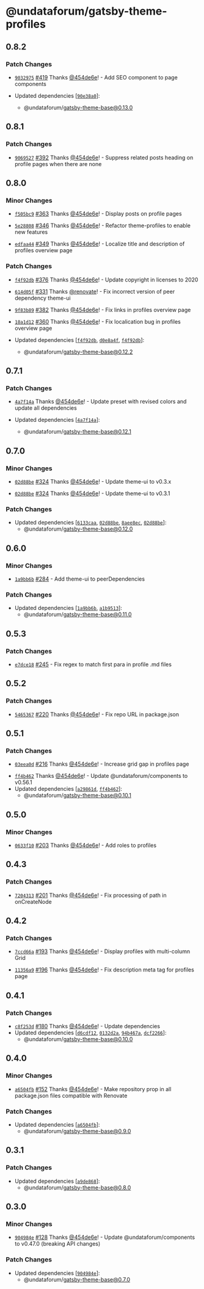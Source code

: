 # @undataforum/gatsby-theme-profiles

## 0.8.2

### Patch Changes

- [`9032975`](https://github.com/UNDataForum/gatsby-themes/commit/90329752676a4c77c16dd624b0db3b74942d8c71)
  [#419](https://github.com/UNDataForum/gatsby-themes/pull/419) Thanks
  [@454de6e](https://github.com/454de6e)! - Add SEO component to page components

- Updated dependencies
  [[`90e38a0`](https://github.com/UNDataForum/gatsby-themes/commit/90e38a0d09bec590ae7a9a24abda5d6cf018111e)]:
  - @undataforum/gatsby-theme-base@0.13.0

## 0.8.1

### Patch Changes

- [`9069527`](https://github.com/UNDataForum/gatsby-themes/commit/9069527f5735abf05d08d15c35e5b6ca58b851be)
  [#392](https://github.com/UNDataForum/gatsby-themes/pull/392) Thanks
  [@454de6e](https://github.com/454de6e)! - Suppress related posts heading on
  profile pages when there are none

## 0.8.0

### Minor Changes

- [`f505bc9`](https://github.com/UNDataForum/gatsby-themes/commit/f505bc90b32de0e36745dd4adc39f6326c0cbba5)
  [#363](https://github.com/UNDataForum/gatsby-themes/pull/363) Thanks
  [@454de6e](https://github.com/454de6e)! - Display posts on profile pages

* [`5e28808`](https://github.com/UNDataForum/gatsby-themes/commit/5e28808a1cde42cadd01cc0de433fa70166b8eba)
  [#346](https://github.com/UNDataForum/gatsby-themes/pull/346) Thanks
  [@454de6e](https://github.com/454de6e)! - Refactor theme-profiles to enable
  new features

- [`edfaa44`](https://github.com/UNDataForum/gatsby-themes/commit/edfaa44021fac069acba4357bf5212a421d36bcc)
  [#349](https://github.com/UNDataForum/gatsby-themes/pull/349) Thanks
  [@454de6e](https://github.com/454de6e)! - Localize title and description of
  profiles overview page

### Patch Changes

- [`f4f92db`](https://github.com/UNDataForum/gatsby-themes/commit/f4f92db2970fe0dc1412c9f96e14337c60c3107c)
  [#376](https://github.com/UNDataForum/gatsby-themes/pull/376) Thanks
  [@454de6e](https://github.com/454de6e)! - Update copyright in licenses to 2020

* [`614d05f`](https://github.com/UNDataForum/gatsby-themes/commit/614d05fdbd5b1c8d23d667cc995405fc175fea66)
  [#331](https://github.com/UNDataForum/gatsby-themes/pull/331) Thanks
  [@renovate](https://github.com/apps/renovate)! - Fix incorrect version of peer
  dependency theme-ui

- [`9f83b89`](https://github.com/UNDataForum/gatsby-themes/commit/9f83b89916e1081d4176387dcf5f0bea7fc40f99)
  [#382](https://github.com/UNDataForum/gatsby-themes/pull/382) Thanks
  [@454de6e](https://github.com/454de6e)! - Fix links in profiles overview page

* [`18a1d12`](https://github.com/UNDataForum/gatsby-themes/commit/18a1d128887132a459bf395014c1197ff0d6cc4d)
  [#360](https://github.com/UNDataForum/gatsby-themes/pull/360) Thanks
  [@454de6e](https://github.com/454de6e)! - Fix localication bug in profiles
  overview page

* Updated dependencies
  [[`f4f92db`](https://github.com/UNDataForum/gatsby-themes/commit/f4f92db2970fe0dc1412c9f96e14337c60c3107c),
  [`d0e8a4f`](https://github.com/UNDataForum/gatsby-themes/commit/d0e8a4fec35a213c77089badc4de91876f145bf0),
  [`f4f92db`](https://github.com/UNDataForum/gatsby-themes/commit/f4f92db2970fe0dc1412c9f96e14337c60c3107c)]:
  - @undataforum/gatsby-theme-base@0.12.2

## 0.7.1

### Patch Changes

- [`4a7f14a`](https://github.com/UNDataForum/gatsby-themes/commit/4a7f14a0f86c45e85bf04c0bfc6912755c865569)
  Thanks [@454de6e](https://github.com/454de6e)! - Update preset with revised
  colors and update all dependencies

- Updated dependencies
  [[`4a7f14a`](https://github.com/UNDataForum/gatsby-themes/commit/4a7f14a0f86c45e85bf04c0bfc6912755c865569)]:
  - @undataforum/gatsby-theme-base@0.12.1

## 0.7.0

### Minor Changes

- [`02d88be`](https://github.com/UNDataForum/gatsby-themes/commit/02d88be836e5d17e48de8f7c913cecec06be151c)
  [#324](https://github.com/UNDataForum/gatsby-themes/pull/324) Thanks
  [@454de6e](https://github.com/454de6e)! - Update theme-ui to v0.3.x

* [`02d88be`](https://github.com/UNDataForum/gatsby-themes/commit/02d88be836e5d17e48de8f7c913cecec06be151c)
  [#324](https://github.com/UNDataForum/gatsby-themes/pull/324) Thanks
  [@454de6e](https://github.com/454de6e)! - Update theme-ui to v0.3.1

### Patch Changes

- Updated dependencies
  [[`6133caa`](https://github.com/UNDataForum/gatsby-themes/commit/6133caa75c17d0bbebea0736b101daba453005cc),
  [`02d88be`](https://github.com/UNDataForum/gatsby-themes/commit/02d88be836e5d17e48de8f7c913cecec06be151c),
  [`8aee8ec`](https://github.com/UNDataForum/gatsby-themes/commit/8aee8ecab69d8f2ece5cf42476af4d51634902c4),
  [`02d88be`](https://github.com/UNDataForum/gatsby-themes/commit/02d88be836e5d17e48de8f7c913cecec06be151c)]:
  - @undataforum/gatsby-theme-base@0.12.0

## 0.6.0

### Minor Changes

- [`1a9bb6b`](https://github.com/UNDataForum/gatsby-themes/commit/1a9bb6bdb98905587d1702a593a1e703f566a89e)
  [#284](https://github.com/UNDataForum/gatsby-themes/pull/284) - Add theme-ui
  to peerDependencies

### Patch Changes

- Updated dependencies
  [[`1a9bb6b`](https://github.com/UNDataForum/gatsby-themes/commit/1a9bb6bdb98905587d1702a593a1e703f566a89e),
  [`a1b9513`](https://github.com/UNDataForum/gatsby-themes/commit/a1b9513e5deb6f329944aa7c011a8f26ec92005b)]:
  - @undataforum/gatsby-theme-base@0.11.0

## 0.5.3

### Patch Changes

- [`e7dce18`](https://github.com/UNDataForum/gatsby-themes/commit/e7dce184713de98b94eed4dc1cb87c8db32f46b5)
  [#245](https://github.com/UNDataForum/gatsby-themes/pull/245) - Fix regex to
  match first para in profile .md files

## 0.5.2

### Patch Changes

- [`5465367`](https://github.com/UNDataForum/gatsby-themes/commit/54653673fedc7f2c71168fc22823bc431759623c)
  [#220](https://github.com/UNDataForum/gatsby-themes/pull/220) Thanks
  [@454de6e](https://github.com/454de6e)! - Fix repo URL in package.json

## 0.5.1

### Patch Changes

- [`03eea0d`](https://github.com/UNDataForum/gatsby-themes/commit/03eea0d5d545f89eedf58be0eb428691815ddc8c)
  [#216](https://github.com/UNDataForum/gatsby-themes/pull/216) Thanks
  [@454de6e](https://github.com/454de6e)! - Increase grid gap in profiles page

* [`ff4b462`](https://github.com/UNDataForum/gatsby-themes/commit/ff4b46269d2931f234707b827bd2368729c8eaf8)
  Thanks [@454de6e](https://github.com/454de6e)! - Update
  @undataforum/components to v0.56.1
* Updated dependencies
  [[`a29861d`](https://github.com/UNDataForum/gatsby-themes/commit/a29861d7325fee0bdc93628d5c2d106b78e4667f),
  [`ff4b462`](https://github.com/UNDataForum/gatsby-themes/commit/ff4b46269d2931f234707b827bd2368729c8eaf8)]:
  - @undataforum/gatsby-theme-base@0.10.1

## 0.5.0

### Minor Changes

- [`0633f10`](https://github.com/UNDataForum/gatsby-themes/commit/0633f1067971fed18a5bc617d52cafeeb089b31d)
  [#203](https://github.com/UNDataForum/gatsby-themes/pull/203) Thanks
  [@454de6e](https://github.com/454de6e)! - Add roles to profiles

## 0.4.3

### Patch Changes

- [`7204313`](https://github.com/UNDataForum/gatsby-themes/commit/7204313df825cd0e1f3c944802d9d597905ffa21)
  [#201](https://github.com/UNDataForum/gatsby-themes/pull/201) Thanks
  [@454de6e](https://github.com/454de6e)! - Fix processing of path in
  onCreateNode

## 0.4.2

### Patch Changes

- [`7ccd66a`](https://github.com/UNDataForum/gatsby-themes/commit/7ccd66ad19c57d316c20416ffdb2259f1aa09011)
  [#193](https://github.com/UNDataForum/gatsby-themes/pull/193) Thanks
  [@454de6e](https://github.com/454de6e)! - Display profiles with multi-column
  Grid

* [`11356a9`](https://github.com/UNDataForum/gatsby-themes/commit/11356a96ac527f950863bf0418b9cea3ac6f1d29)
  [#196](https://github.com/UNDataForum/gatsby-themes/pull/196) Thanks
  [@454de6e](https://github.com/454de6e)! - Fix description meta tag for
  profiles page

## 0.4.1

### Patch Changes

- [`c8f253d`](https://github.com/UNDataForum/gatsby-themes/commit/c8f253d675d79c9959e2d87b83ad835e20c41ad5)
  [#180](https://github.com/UNDataForum/gatsby-themes/pull/180) Thanks
  [@454de6e](https://github.com/454de6e)! - Update dependencies
- Updated dependencies
  [[`d6cdf12`](https://github.com/UNDataForum/gatsby-themes/commit/d6cdf12ef789b0f32678b8213296da06de038930),
  [`0132d2a`](https://github.com/UNDataForum/gatsby-themes/commit/0132d2a0ea72ab526b466a472f34bf61da851950),
  [`94b467a`](https://github.com/UNDataForum/gatsby-themes/commit/94b467a2ae6da9d828133b0bd0f9b16e84140642),
  [`dcf2266`](https://github.com/UNDataForum/gatsby-themes/commit/dcf22668731ed6c55f373c4f814cd83ed62e8d64)]:
  - @undataforum/gatsby-theme-base@0.10.0

## 0.4.0

### Minor Changes

- [`a6504fb`](https://github.com/UNDataForum/gatsby-themes/commit/a6504fb1bc608bdb98e9d4c5cce1e58a53fedfc4)
  [#152](https://github.com/UNDataForum/gatsby-themes/pull/152) Thanks
  [@454de6e](https://github.com/454de6e)! - Make repository prop in all
  package.json files compatible with Renovate

### Patch Changes

- Updated dependencies
  [[`a6504fb`](https://github.com/UNDataForum/gatsby-themes/commit/a6504fb1bc608bdb98e9d4c5cce1e58a53fedfc4)]:
  - @undataforum/gatsby-theme-base@0.9.0

## 0.3.1

### Patch Changes

- Updated dependencies
  [[`a9de868`](https://github.com/UNDataForum/gatsby-themes/commit/a9de868b834b0178637449e299461a916a9a16b1)]:
  - @undataforum/gatsby-theme-base@0.8.0

## 0.3.0

### Minor Changes

- [`904984e`](https://github.com/UNDataForum/gatsby-themes/commit/904984e3f074d82c911343a502f05b0221a90542)
  [#128](https://github.com/UNDataForum/gatsby-themes/pull/128) Thanks
  [@454de6e](https://github.com/454de6e)! - Update @undataforum/components to
  v0.47.0 (breaking API changes)

### Patch Changes

- Updated dependencies
  [[`904984e`](https://github.com/UNDataForum/gatsby-themes/commit/904984e3f074d82c911343a502f05b0221a90542)]:
  - @undataforum/gatsby-theme-base@0.7.0
